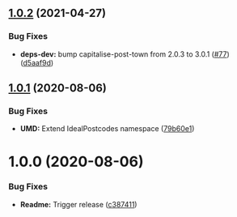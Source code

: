## [1.0.2](https://github.com/ideal-postcodes/capitalise-post-town-bundled/compare/1.0.1...1.0.2) (2021-04-27)


### Bug Fixes

* **deps-dev:** bump capitalise-post-town from 2.0.3 to 3.0.1 ([#77](https://github.com/ideal-postcodes/capitalise-post-town-bundled/issues/77)) ([d5aaf9d](https://github.com/ideal-postcodes/capitalise-post-town-bundled/commit/d5aaf9d21319ed7802f96421c5973e1db655ce8f))

## [1.0.1](https://github.com/ideal-postcodes/capitalise-post-town-bundled/compare/1.0.0...1.0.1) (2020-08-06)


### Bug Fixes

* **UMD:** Extend IdealPostcodes namespace ([79b60e1](https://github.com/ideal-postcodes/capitalise-post-town-bundled/commit/79b60e1dc5ff1abddcadbbca487808130cfcd3b8))

# 1.0.0 (2020-08-06)


### Bug Fixes

* **Readme:** Trigger release ([c387411](https://github.com/ideal-postcodes/capitalise-post-town-bundled/commit/c387411437a97abd58cb4c8ac5c299c69134c9b5))

